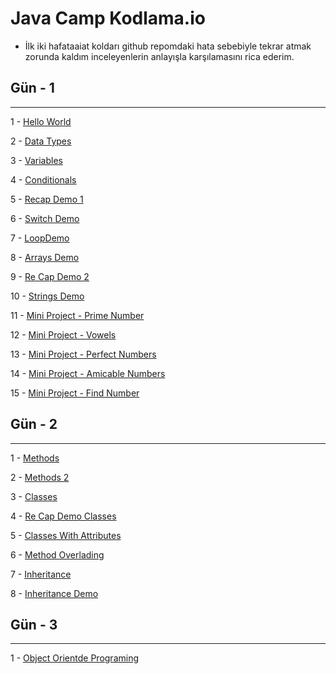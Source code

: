 # Java Camp Kodlama.io

* İlk iki hafataaiat koldarı github repomdaki hata sebebiyle tekrar atmak zorunda kaldım inceleyenlerin anlayışla karşılamasını rica ederim.


## Gün - 1
---
  1 - [Hello World](https://github.com/mertcosgun/javaDemos/tree/master/javaHelloWorld)

  2 - [Data Types](https://github.com/mertcosgun/javaDemos/tree/master/datatypes/src)

  3 - [Variables](https://github.com/mertcosgun/javaDemos/tree/master/variables)

  4 - [Conditionals](https://github.com/mertcosgun/javaDemos/tree/master/conditionals)

  5 - [Recap Demo 1](https://github.com/mertcosgun/javaDemos/tree/master/reCapDemo1)

  6 - [Switch Demo](https://github.com/mertcosgun/javaDemos/tree/master/switchDemo)

  7 - [LoopDemo](https://github.com/mertcosgun/javaDemos/tree/master/loopDemo)

  8 - [Arrays Demo](https://github.com/mertcosgun/javaDemos/tree/master/arraysDemo)

  9 - [Re Cap Demo 2](https://github.com/mertcosgun/javaDemos/tree/master/reCapDemo2)

  10 - [Strings Demo](https://github.com/mertcosgun/javaDemos/tree/master/stringsDemo)

  11 - [Mini Project - Prime Number](https://github.com/mertcosgun/javaDemos/tree/master/miniProjectPrimeNumber)

  12 - [Mini Project - Vowels](https://github.com/mertcosgun/javaDemos/tree/master/vowels)

  13 - [Mini Project - Perfect Numbers](https://github.com/mertcosgun/javaDemos/tree/master/perfectNumber)

  14 - [Mini Project - Amicable Numbers](https://github.com/mertcosgun/javaDemos/tree/master/amicableNumbers)

  15 - [Mini Project - Find Number](https://github.com/mertcosgun/javaDemos/tree/master/findNumber)


## Gün - 2
---
  1 - [Methods](https://github.com/mertcosgun/javaDemos/tree/master/methods)

  2 - [Methods 2](https://github.com/mertcosgun/javaDemos/tree/master/methods2)

  3 - [Classes](https://github.com/mertcosgun/javaDemos/tree/master/classes)

  4 - [Re Cap Demo Classes](https://github.com/mertcosgun/javaDemos/tree/master/reCapDemo_Classes)

  5 - [Classes With Attributes](https://github.com/mertcosgun/javaDemos/tree/master/classesWithAttributes)

  6 - [Method Overlading](https://github.com/mertcosgun/javaDemos/tree/master/methodOverloading)

  7 - [Inheritance](https://github.com/mertcosgun/javaDemos/tree/master/inheritance)

  8 - [Inheritance Demo](https://github.com/mertcosgun/javaDemos/tree/master/inheritanceDemo)

## Gün - 3

  -----
  1 - [Object Orientde Programing](https://github.com/mertcosgun/javaDemos/tree/master/objectOrientedProgramming)